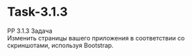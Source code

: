 # Task-3.1.3

PP 3.1.3 Задача<br>
Изменить страницы вашего приложения в соответствии со скриншотами, используя Bootstrap.
